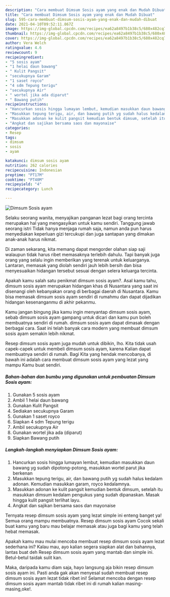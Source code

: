 ```yaml
---
description: "Cara membuat Dimsum Sosis ayam yang enak dan Mudah Dibuat"
title: "Cara membuat Dimsum Sosis ayam yang enak dan Mudah Dibuat"
slug: 595-cara-membuat-dimsum-sosis-ayam-yang-enak-dan-mudah-dibuat
date: 2021-04-10T09:52:11.867Z
image: https://img-global.cpcdn.com/recipes/ea62a8497b1b38c5/680x482cq70/dimsum-sosis-ayam-foto-resep-utama.jpg
thumbnail: https://img-global.cpcdn.com/recipes/ea62a8497b1b38c5/680x482cq70/dimsum-sosis-ayam-foto-resep-utama.jpg
cover: https://img-global.cpcdn.com/recipes/ea62a8497b1b38c5/680x482cq70/dimsum-sosis-ayam-foto-resep-utama.jpg
author: Vera Welch
ratingvalue: 4.6
reviewcount: 9
recipeingredient:
- "5 sosis ayam"
- "1 helai daun bawang"
- " Kulit Pangsit"
- "secukupnya Garam"
- "1 saset royco"
- "4 sdm Tepung terigu"
- "secukupnya Air"
- " wortel jika ada diparut"
- " Bawang putih"
recipeinstructions:
- "Hancurkan sosis hingga lumayan lembut, kemudian masukkan daun bawang yg sudah dipotong-potong, masukkan wortel parut jika berkenan"
- "Masukkan tepung terigu, air, dan bawang putih yg sudah halus kedalam adonan. Kemudian masukkan garam, royco kedalamnya."
- "Masukkan adonan ke kulit pangsit kemudian bentuk dimsum, setelah itu masukkan dimsum kedalam pengukus yang sudah dipanaskan. Masak hingga kulit pangsit terlihat layu."
- "Angkat dan sajikan bersama saos dan mayonaise"
categories:
- Resep
tags:
- dimsum
- sosis
- ayam

katakunci: dimsum sosis ayam 
nutrition: 262 calories
recipecuisine: Indonesian
preptime: "PT17M"
cooktime: "PT40M"
recipeyield: "4"
recipecategory: Lunch

---
```



![Dimsum Sosis ayam](https://img-global.cpcdn.com/recipes/ea62a8497b1b38c5/680x482cq70/dimsum-sosis-ayam-foto-resep-utama.jpg)

Selaku seorang wanita, menyajikan panganan lezat bagi orang tercinta merupakan hal yang mengasyikan untuk kamu sendiri. Tanggung jawab seorang istri Tidak hanya menjaga rumah saja, namun anda pun harus menyediakan keperluan gizi tercukupi dan juga santapan yang dimakan anak-anak harus nikmat.

Di zaman  sekarang, kita memang dapat mengorder olahan siap saji walaupun tidak harus ribet memasaknya terlebih dahulu. Tapi banyak juga orang yang selalu ingin memberikan yang terenak untuk keluarganya. Lantaran, memasak yang diolah sendiri jauh lebih bersih dan bisa menyesuaikan hidangan tersebut sesuai dengan selera keluarga tercinta. 



Apakah kamu salah satu penikmat dimsum sosis ayam?. Asal kamu tahu, dimsum sosis ayam merupakan hidangan khas di Nusantara yang saat ini disenangi oleh kebanyakan orang di berbagai daerah di Nusantara. Kamu bisa memasak dimsum sosis ayam sendiri di rumahmu dan dapat dijadikan hidangan kesenanganmu di akhir pekanmu.

Kamu jangan bingung jika kamu ingin menyantap dimsum sosis ayam, sebab dimsum sosis ayam gampang untuk dicari dan kamu pun boleh membuatnya sendiri di rumah. dimsum sosis ayam dapat dimasak dengan berbagai cara. Saat ini telah banyak cara modern yang membuat dimsum sosis ayam semakin lebih nikmat.

Resep dimsum sosis ayam juga mudah untuk dibikin, lho. Kita tidak usah capek-capek untuk membeli dimsum sosis ayam, karena Kalian dapat membuatnya sendiri di rumah. Bagi Kita yang hendak mencobanya, di bawah ini adalah cara membuat dimsum sosis ayam yang lezat yang mampu Kamu buat sendiri.

<!--inarticleads1-->

##### Bahan-bahan dan bumbu yang digunakan untuk pembuatan Dimsum Sosis ayam:

1. Gunakan 5 sosis ayam
1. Ambil 1 helai daun bawang
1. Gunakan  Kulit Pangsit
1. Sediakan secukupnya Garam
1. Gunakan 1 saset royco
1. Siapkan 4 sdm Tepung terigu
1. Ambil secukupnya Air
1. Gunakan  wortel jika ada (diparut)
1. Siapkan  Bawang putih




<!--inarticleads2-->

##### Langkah-langkah menyiapkan Dimsum Sosis ayam:

1. Hancurkan sosis hingga lumayan lembut, kemudian masukkan daun bawang yg sudah dipotong-potong, masukkan wortel parut jika berkenan
1. Masukkan tepung terigu, air, dan bawang putih yg sudah halus kedalam adonan. Kemudian masukkan garam, royco kedalamnya.
1. Masukkan adonan ke kulit pangsit kemudian bentuk dimsum, setelah itu masukkan dimsum kedalam pengukus yang sudah dipanaskan. Masak hingga kulit pangsit terlihat layu.
1. Angkat dan sajikan bersama saos dan mayonaise




Ternyata resep dimsum sosis ayam yang lezat simple ini enteng banget ya! Semua orang mampu membuatnya. Resep dimsum sosis ayam Cocok sekali buat kamu yang baru mau belajar memasak atau juga bagi kamu yang telah hebat memasak.

Apakah kamu mau mulai mencoba membuat resep dimsum sosis ayam lezat sederhana ini? Kalau mau, ayo kalian segera siapkan alat dan bahannya, lantas buat deh Resep dimsum sosis ayam yang mantab dan simple ini. Betul-betul taidak sulit kan. 

Maka, daripada kamu diam saja, hayo langsung aja bikin resep dimsum sosis ayam ini. Pasti anda gak akan menyesal sudah membuat resep dimsum sosis ayam lezat tidak ribet ini! Selamat mencoba dengan resep dimsum sosis ayam mantab tidak ribet ini di rumah kalian masing-masing,oke!.

